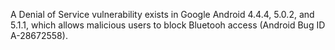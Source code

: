 A Denial of Service vulnerability exists in Google Android 4.4.4, 5.0.2, and 5.1.1, which allows malicious users to block Bluetooh access (Android Bug ID A-28672558).